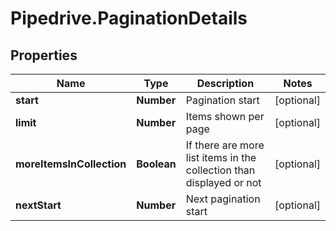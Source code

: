 # Pipedrive.PaginationDetails

## Properties

Name | Type | Description | Notes
------------ | ------------- | ------------- | -------------
**start** | **Number** | Pagination start | [optional] 
**limit** | **Number** | Items shown per page | [optional] 
**moreItemsInCollection** | **Boolean** | If there are more list items in the collection than displayed or not | [optional] 
**nextStart** | **Number** | Next pagination start | [optional] 


